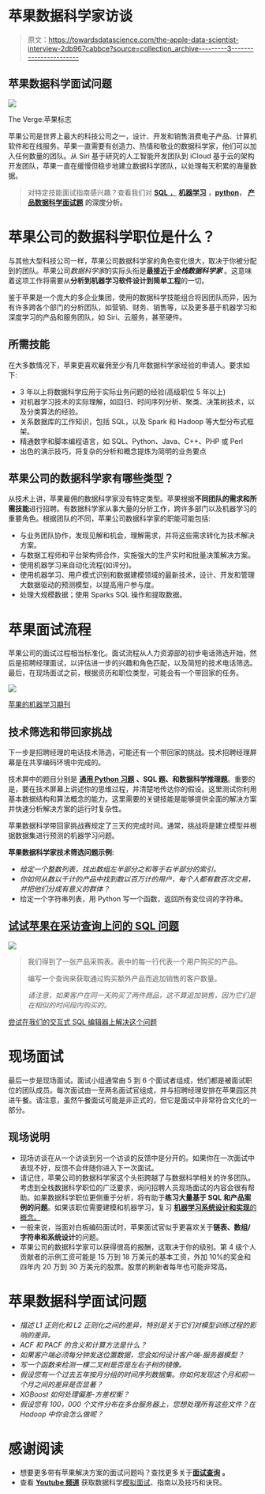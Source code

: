 # 苹果数据科学家访谈

> 原文：<https://towardsdatascience.com/the-apple-data-scientist-interview-2db967cabbce?source=collection_archive---------3----------------------->

## 苹果数据科学面试问题

![](img/7499723c9f9e8d981cf633d596defea5.png)

The Verge:苹果标志

苹果公司是世界上最大的科技公司之一，设计、开发和销售消费电子产品、计算机软件和在线服务。苹果一直需要有创造力、热情和敬业的数据科学家，他们可以加入任何数量的团队。从 Siri 基于研究的人工智能开发团队到 iCloud 基于云的架构开发团队，苹果一直在缓慢但稳步地建立数据科学团队，以处理每天积累的海量数据。

> 对特定技能面试指南感兴趣？查看我们对 [**SQL** ，](https://www.interviewquery.com/blog-sql-interview-questions/) [**机器学习**](https://www.interviewquery.com/blog-machine-learning-interview-questions/) **，**[**python**](https://www.interviewquery.com/blog-python-data-science-interview-questions/)**，** [**产品数据科学面试题**](https://www.interviewquery.com/blog-product-data-science-interview/) **的深度分析。**

# **苹果公司的数据科学职位是什么？**

与其他大型科技公司一样，苹果公司数据科学家的角色变化很大，取决于你被分配到的团队。苹果公司*数据科学家*的实际头衔是**最接近于*全栈数据科学家*** 。这意味着这项工作将需要从**分析到机器学习软件设计到简单工程**的一切。

鉴于苹果是一个庞大的多企业集团，使用的数据科学技能组合将因团队而异，因为有许多跨各个部门的分析团队，如营销、财务、销售等，以及更多基于机器学习和深度学习的产品和服务团队，如 Siri、云服务，甚至硬件。

## **所需技能**

在大多数情况下，苹果更喜欢雇佣至少有几年数据科学家经验的申请人。要求如下:

*   3 年以上将数据科学应用于实际业务问题的经验(高级职位 5 年以上)
*   对机器学习技术的实际理解，如回归、时间序列分析、聚类、决策树技术，以及分类算法的经验。
*   关系数据库的工作知识，包括 SQL，以及 Spark 和 Hadoop 等大型分布式框架。
*   精通数字和脚本编程语言，如 SQL、Python、Java、C++、PHP 或 Perl
*   出色的演示技巧，将复杂的分析和概念提炼为简明的业务要点

## **苹果公司的数据科学家有哪些类型？**

从技术上讲，苹果雇佣的数据科学家没有特定类型。苹果根据**不同团队的需求和所需技能**进行招聘。有数据科学家从事大量的分析工作，跨许多部门以及机器学习的重要角色。根据团队的不同，苹果公司数据科学家的职能可能包括:

*   与业务团队协作，发现见解和机会，理解需求，并将这些需求转化为技术解决方案。
*   与数据工程师和平台架构师合作，实施强大的生产实时和批量决策解决方案。
*   使用机器学习来自动化流程(如评分)。
*   使用机器学习、用户模式识别和数据建模领域的最新技术，设计、开发和管理大数据驱动的预测模型，以提高用户参与度。
*   处理大规模数据；使用 Sparks SQL 操作和提取数据。

# **苹果面试流程**

苹果公司的面试过程相当标准化。面试流程从人力资源部的初步电话筛选开始，然后是招聘经理面试，以评估进一步的兴趣和角色匹配，以及简短的技术电话筛选。最后，在现场面试之前，根据资历和职位类型，可能会有一个带回家的任务。

![](img/0c513e38eb64bab2350d0f32405166eb.png)

[苹果的机器学习期刊](https://machinelearning.apple.com/)

## **技术筛选和带回家挑战**

下一步是招聘经理的电话技术筛选，可能还有一个带回家的挑战。技术招聘经理屏幕是在共享编码环境中完成的。

技术屏中的题目分别是 [**通用 Python 习题**](https://www.interviewquery.com/blog-python-data-science-interview-questions/) **、SQL 题、**和**数据科学推理题**。重要的是，要在技术屏幕上讲述你的思维过程，并清楚地传达你的假设。这里测试你利用基本数据结构和算法概念的能力。这里需要的关键技能是能够提供全面的解决方案并快速分析解决方案的运行时复杂性。

苹果数据科学带回家挑战赛规定了三天的完成时间。通常，挑战将是建立模型并根据数据集进行预测的机器学习问题。

**苹果数据科学家技术筛选问题示例:**

*   *给定一个整数列表，找出数组左半部分之和等于右半部分的索引。*
*   *你如何从数以千计的产品中找到数以百万计的用户，每个人都有数百次交易，并把他们分成有意义的群体？*
*   给定一个字符串列表，用 Python 写一个函数，返回所有变位词的字符串。

## [试试苹果在采访查询上问的 SQL 问题](https://www.interviewquery.com/questions/upsell-transactions)

![](img/469d894e4ba92f3a29a8c290858093ea.png)

> 我们得到了一张产品采购表。表中的每一行代表一个用户购买的产品。
> 
> 编写一个查询来获取通过购买额外产品而追加销售的客户数量。
> 
> *请注意，如果客户在同一天购买了两件商品，这不算追加销售，因为它们是在相似的时间段内购买的。*

[尝试在我们的交互式 SQL 编辑器上解决这个问题](https://www.interviewquery.com/questions/upsell-transactions)

# **现场面试**

最后一步是现场面试。面试小组通常由 5 到 6 个面试者组成，他们都是被面试职位的团队成员。每次面试由一至两名面试官组成，并与招聘经理安排在苹果园区共进午餐。请注意，虽然午餐面试可能是非正式的，但它是面试中非常符合文化的一部分。

## **现场说明**

*   现场访谈在从一个访谈到另一个访谈的反馈中是分开的。如果你在一次面试中表现不好，反馈不会伴随你进入下一次面试。
*   请记住，苹果公司的数据科学家这个头衔跨越了与数据科学相关的许多团队。考虑到全栈数据科学职位的广泛要求，询问招聘人员现场面试的内容会很有帮助。如果数据科学职位更侧重于分析，将有助于**练习大量基于 SQL 和产品案例的问题**。如果该职位需要建模和机器学习，复习 [**机器学习系统设计和实现**的概念。](https://www.interviewquery.com/blog-machine-learning-interview-questions/)
*   一般来说，当面对白板编码面试时，苹果面试官似乎更喜欢关于**链表、数组/字符串和系统设计**的问题。
*   苹果公司的数据科学家可以获得很高的报酬，这取决于你的级别。第 4 级个人贡献者的示例工资可能是 15 万到 18 万美元的基本工资，外加 10%的奖金和四年内 20 万到 30 万美元的股票。股票的刷新者每年也可能非常高。

# **苹果数据科学面试问题**

*   *描述 L1 正则化和 L2 正则化之间的差异，特别是关于它们对模型训练过程的影响的差异。*
*   *ACF 和 PACF 的含义和计算方法是什么？*
*   *如果客户端必须每分钟发送位置数据，您会如何设计客户端-服务器模型？*
*   *写一个函数来检测一棵二叉树是否是左右子树的镜像。*
*   *假设您有一个过去五年按月分组的时间序列数据集。你如何发现这个月和前一个月之间的差异是否显著？*
*   *XGBoost 如何处理偏差-方差权衡？*
*   *假设您有 100，000 个文件分布在多台服务器上，您想处理所有这些文件？在 Hadoop 中你会怎么做呢？*

# 感谢阅读

*   想要更多带有苹果解决方案的面试问题吗？查找更多关于[**面试查询**](https://www.interviewquery.com/) **。**
*   查看 [**Youtube 频道**](https://www.youtube.com/channel/UCcQx1UnmorvmSEZef4X7-6g/) 获取数据科学[模拟面试](https://www.youtube.com/watch?v=e2LJ-6NagpE)、指南以及技巧和诀窍。